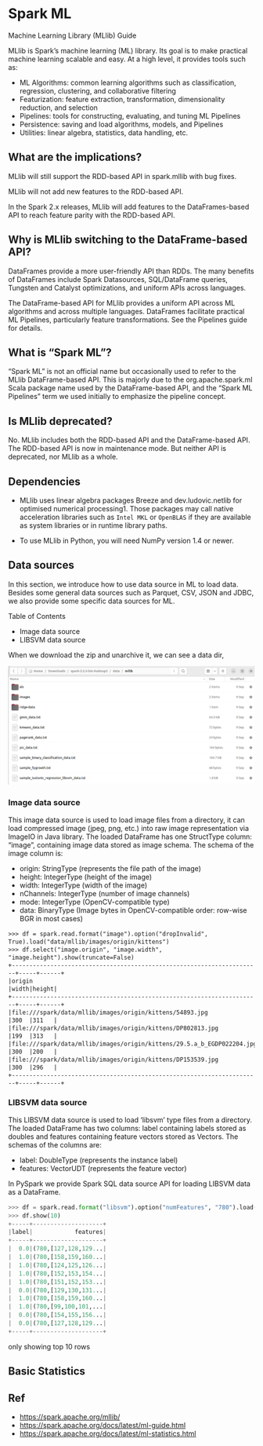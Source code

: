 # Spark ML

Machine Learning Library (MLlib) Guide

MLlib is Spark’s machine learning (ML) library. Its goal is to make practical machine learning scalable and easy. At a high level, it provides tools such as:

* ML Algorithms: common learning algorithms such as classification, regression, clustering, and collaborative filtering
* Featurization: feature extraction, transformation, dimensionality reduction, and selection
* Pipelines: tools for constructing, evaluating, and tuning ML Pipelines
* Persistence: saving and load algorithms, models, and Pipelines
* Utilities: linear algebra, statistics, data handling, etc.

## What are the implications?

MLlib will still support the RDD-based API in spark.mllib with bug fixes.

MLlib will not add new features to the RDD-based API.

In the Spark 2.x releases, MLlib will add features to the DataFrames-based API to reach feature parity with the RDD-based API.

## Why is MLlib switching to the DataFrame-based API?

DataFrames provide a more user-friendly API than RDDs. The many benefits of DataFrames include Spark Datasources, SQL/DataFrame queries, Tungsten and Catalyst optimizations, and uniform APIs across languages.

The DataFrame-based API for MLlib provides a uniform API across ML algorithms and across multiple languages.
DataFrames facilitate practical ML Pipelines, particularly feature transformations. See the Pipelines guide for details.

## What is “Spark ML”?

“Spark ML” is not an official name but occasionally used to refer to the MLlib DataFrame-based API. This is majorly due to the org.apache.spark.ml Scala package name used by the DataFrame-based API, and the “Spark ML Pipelines” term we used initially to emphasize the pipeline concept.

## Is MLlib deprecated?

No. MLlib includes both the RDD-based API and the DataFrame-based API. The RDD-based API is now in maintenance mode. But neither API is deprecated, nor MLlib as a whole.

## Dependencies

* MLlib uses linear algebra packages Breeze and dev.ludovic.netlib for optimised numerical processing1. Those packages may call native acceleration libraries such as `Intel MKL` or `OpenBLAS` if they are available as system libraries or in runtime library paths.

* To use MLlib in Python, you will need NumPy version 1.4 or newer.

## Data sources

In this section, we introduce how to use data source in ML to load data. Besides some general data sources such as Parquet, CSV, JSON and JDBC, we also provide some specific data sources for ML.

Table of Contents

* Image data source
* LIBSVM data source

When we download the zip and unarchive it, we can see a data dir,

![spark_ml_data](spark_ml_data.png)

### Image data source

This image data source is used to load image files from a directory, it can load compressed image (jpeg, png, etc.) into raw image representation via ImageIO in Java library. The loaded DataFrame has one StructType column: “image”, containing image data stored as image schema. The schema of the image column is:

* origin: StringType (represents the file path of the image)
* height: IntegerType (height of the image)
* width: IntegerType (width of the image)
* nChannels: IntegerType (number of image channels)
* mode: IntegerType (OpenCV-compatible type)
* data: BinaryType (Image bytes in OpenCV-compatible order: row-wise BGR in most cases)

```
>>> df = spark.read.format("image").option("dropInvalid", True).load("data/mllib/images/origin/kittens")
>>> df.select("image.origin", "image.width", "image.height").show(truncate=False)
+-----------------------------------------------------------------------+-----+------+
|origin                                                                 |width|height|
+-----------------------------------------------------------------------+-----+------+
|file:///spark/data/mllib/images/origin/kittens/54893.jpg               |300  |311   |
|file:///spark/data/mllib/images/origin/kittens/DP802813.jpg            |199  |313   |
|file:///spark/data/mllib/images/origin/kittens/29.5.a_b_EGDP022204.jpg |300  |200   |
|file:///spark/data/mllib/images/origin/kittens/DP153539.jpg            |300  |296   |
+-----------------------------------------------------------------------+-----+------+
```

### LIBSVM data source

This LIBSVM data source is used to load ‘libsvm’ type files from a directory. The loaded DataFrame has two columns: label containing labels stored as doubles and features containing feature vectors stored as Vectors. The schemas of the columns are:

* label: DoubleType (represents the instance label)
* features: VectorUDT (represents the feature vector)

In PySpark we provide Spark SQL data source API for loading LIBSVM data as a DataFrame.

```python
>>> df = spark.read.format("libsvm").option("numFeatures", "780").load("data/mllib/sample_libsvm_data.txt")
>>> df.show(10)
+-----+--------------------+
|label|            features|
+-----+--------------------+
|  0.0|(780,[127,128,129...|
|  1.0|(780,[158,159,160...|
|  1.0|(780,[124,125,126...|
|  1.0|(780,[152,153,154...|
|  1.0|(780,[151,152,153...|
|  0.0|(780,[129,130,131...|
|  1.0|(780,[158,159,160...|
|  1.0|(780,[99,100,101,...|
|  0.0|(780,[154,155,156...|
|  0.0|(780,[127,128,129...|
+-----+--------------------+
```

only showing top 10 rows



## Basic Statistics


## Ref

- https://spark.apache.org/mllib/
- https://spark.apache.org/docs/latest/ml-guide.html
- https://spark.apache.org/docs/latest/ml-statistics.html